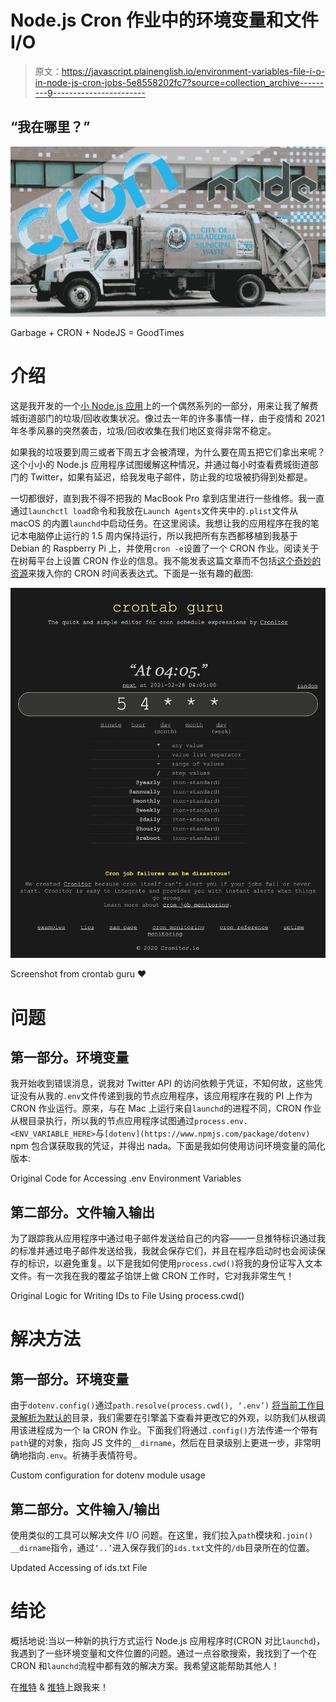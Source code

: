 # Node.js Cron 作业中的环境变量和文件 I/O

> 原文：<https://javascript.plainenglish.io/environment-variables-file-i-o-in-node-js-cron-jobs-5e8558202fc7?source=collection_archive---------9----------------------->

## “我在哪里？”

![](img/2e7757112c1483051726dd9ccd32d24d.png)

Garbage + CRON + NodeJS = GoodTimes

# 介绍

这是我开发的一个[小 Node.js 应用](https://github.com/d-otis/tweetStreets)上的一个偶然系列的一部分，用来让我了解费城街道部门的垃圾/回收收集状况。像过去一年的许多事情一样，由于疫情和 2021 年冬季风暴的突然袭击，垃圾/回收收集在我们地区变得非常不稳定。

如果我的垃圾要到周三或者下周五才会被清理，为什么要在周五把它们拿出来呢？这个小小的 Node.js 应用程序试图缓解这种情况，并通过每小时查看费城街道部门的 Twitter，如果有延迟，给我发电子邮件，防止我的垃圾被扔得到处都是。

一切都很好，直到我不得不把我的 MacBook Pro 拿到店里进行一些维修。我一直通过`launchctl load`命令和我放在`Launch Agents`文件夹中的`.plist`文件从 macOS 的内置`launchd`中启动任务。在这里阅读。我想让我的应用程序在我的笔记本电脑停止运行的 1.5 周内保持运行，所以我把所有东西都移植到我基于 Debian 的 Raspberry Pi 上，并使用`cron -e`设置了一个 CRON 作业。阅读关于在树莓平台上设置 CRON 作业的信息。我不能发表这篇文章而不包括[这个奇妙的资源](https://crontab.guru/)来拨入你的 CRON 时间表表达式。下面是一张有趣的截图:

![](img/3945cdee01fbf0017b93c708a5a13a3f.png)

Screenshot from crontab guru ❤

# 问题

## 第一部分。环境变量

我开始收到错误消息，说我对 Twitter API 的访问依赖于凭证，不知何故，这些凭证没有从我的`.env`文件传递到我的节点应用程序，该应用程序在我的 PI 上作为 CRON 作业运行。原来，与在 Mac 上运行来自`launchd`的进程不同，CRON 作业从根目录执行，所以我的节点应用程序试图通过`process.env.<ENV_VARIABLE_HERE>`与`[dotenv](https://www.npmjs.com/package/dotenv)` npm 包合谋获取我的凭证，并得出 nada。下面是我如何使用访问环境变量的简化版本:

Original Code for Accessing .env Environment Variables

## 第二部分。文件输入输出

为了跟踪我从应用程序中通过电子邮件发送给自己的内容——一旦推特标识通过我的标准并通过电子邮件发送给我，我就会保存它们，并且在程序启动时也会阅读保存的标识，以避免重复。以下是我如何使用`process.cwd()`将我的身份证写入文本文件。有一次我在我的覆盆子馅饼上做 CRON 工作时，它对我非常生气！

Original Logic for Writing IDs to File Using process.cwd()

# 解决方法

## 第一部分。环境变量

由于`dotenv.config()`通过`path.resolve(process.cwd(), ‘.env’)` [将当前工作目录解析为默认的](https://github.com/motdotla/dotenv#path)目录，我们需要在引擎盖下查看并更改它的外观，以防我们从根调用该进程成为一个 la CRON 作业。下面我们将通过`.config()`方法传递一个带有`path`键的对象，指向 JS 文件的`__dirname`，然后在目录级别上更进一步，非常明确地指向`.env`。祈祷手表情符号。

Custom configuration for dotenv module usage

## 第二部分。文件输入/输出

使用类似的工具可以解决文件 I/O 问题。在这里，我们拉入`path`模块和`.join()` `__dirname`指令，通过`‘..’`进入保存我们的`ids.txt`文件的`/db`目录所在的位置。

Updated Accessing of ids.txt File

# 结论

概括地说:当以一种新的执行方式运行 Node.js 应用程序时(CRON 对比`launchd`)，我遇到了一些环境变量和文件位置的问题。通过一点谷歌搜索，我找到了一个在 CRON 和`launchd`流程中都有效的解决方案。我希望这能帮助其他人！

在[推特](http://www.twitter.com/_dan_foley_) & [推特](http://github.com/d-otis)上跟我来！